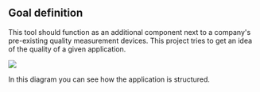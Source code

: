 ## Goal definition

This tool should function as an additional component next to a company's pre-existing quality measurement devices.
This project tries to get an idea of the quality of a given application.

![](embed:pqm)

In this diagram you can see how the application is structured.
